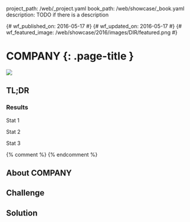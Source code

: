project_path: /web/_project.yaml
book_path: /web/showcase/_book.yaml
description: TODO if there is a description

{# wf_published_on: 2016-05-17 #}
{# wf_updated_on: 2016-05-17 #}
{# wf_featured_image: /web/showcase/2016/images/DIR/featured.png #}

# COMPANY {: .page-title }

<img src="images/DIR/FILE.png" class="attempt-right">

## TL;DR



### Results

<span class="compare-yes"></span> Stat 1

<span class="compare-yes"></span> Stat 2

<span class="compare-yes"></span> Stat 3

{% comment %}
<a hidden class="button button-primary" href="pdfs/FILE.pdf">
  Download PDF Case study
</a>
{% endcomment %}


## About COMPANY



## Challenge



## Solution


